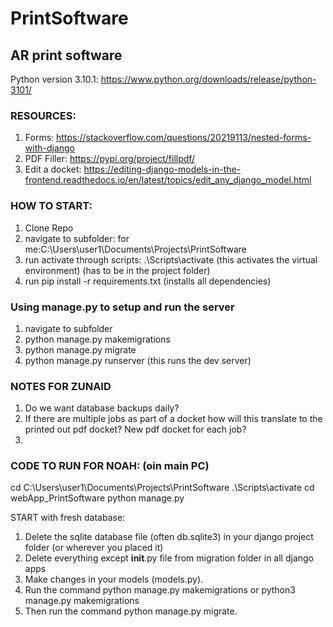 # PrintSoftware
## AR print software

Python version 3.10.1: https://www.python.org/downloads/release/python-3101/

### RESOURCES:
1. Forms: https://stackoverflow.com/questions/20219113/nested-forms-with-django
2. PDF Filler: https://pypi.org/project/fillpdf/
3. Edit a docket: https://editing-django-models-in-the-frontend.readthedocs.io/en/latest/topics/edit_any_django_model.html






### HOW TO START:

1. Clone Repo
2. navigate to subfolder: for me:C:\Users\user1\Documents\Projects\PrintSoftware
3. run activate through scripts: .\Scripts\activate (this activates the virtual environment) (has to be in the project folder)
4. run pip install -r requirements.txt (installs all dependencies)

### Using manage.py to setup and run the server

1. navigate to subfolder
2. python manage.py makemigrations
3. python manage.py migrate
4. python manage.py runserver (this runs the dev server)

### NOTES FOR ZUNAID
1. Do we want database backups daily?
2. If there are multiple jobs as part of a docket how will this translate to the printed out pdf docket? New pdf docket for each job?
3. 

### CODE TO RUN FOR NOAH: (oin main PC)

cd C:\Users\user1\Documents\Projects\PrintSoftware
.\Scripts\activate
cd webApp_PrintSoftware
python manage.py

START with fresh database:
1. Delete the sqlite database file (often db.sqlite3) in your django project folder (or wherever you placed it)
2. Delete everything except __init__.py file from migration folder in all django apps
3. Make changes in your models (models.py).
4. Run the command python manage.py makemigrations or python3 manage.py makemigrations
5. Then run the command python manage.py migrate.

